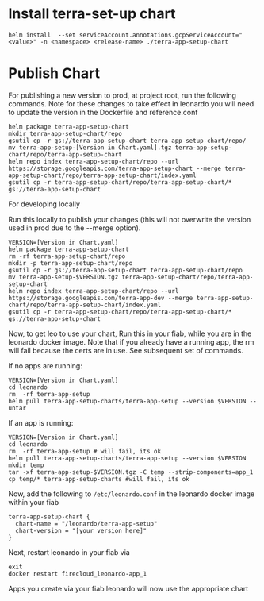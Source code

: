 # Install terra-set-up chart
```
helm install  --set serviceAccount.annotations.gcpServiceAccount="<value>" -n <namespace> <release-name> ./terra-app-setup-chart
```
# Publish Chart
For publishing a new version to prod, at project root, run the following commands.
Note for these changes to take effect in leonardo you will need to update the version in the Dockerfile and reference.conf 

```
helm package terra-app-setup-chart
mkdir terra-app-setup-chart/repo
gsutil cp -r gs://terra-app-setup-chart terra-app-setup-chart/repo/
mv terra-app-setup-[Version in Chart.yaml].tgz terra-app-setup-chart/repo/terra-app-setup-chart
helm repo index terra-app-setup-chart/repo --url https://storage.googleapis.com/terra-app-setup-chart --merge terra-app-setup-chart/repo/terra-app-setup-chart/index.yaml
gsutil cp -r terra-app-setup-chart/repo/terra-app-setup-chart/* gs://terra-app-setup-chart
```

For developing locally

Run this locally to publish your changes (this will not overwrite the version used in prod due to the --merge option).
```
VERSION=[Version in Chart.yaml]
helm package terra-app-setup-chart
rm -rf terra-app-setup-chart/repo
mkdir -p terra-app-setup-chart/repo
gsutil cp -r gs://terra-app-setup-chart terra-app-setup-chart/repo
mv terra-app-setup-$VERSION.tgz terra-app-setup-chart/repo/terra-app-setup-chart
helm repo index terra-app-setup-chart/repo --url https://storage.googleapis.com/terra-app-dev --merge terra-app-setup-chart/repo/terra-app-setup-chart/index.yaml
gsutil cp -r terra-app-setup-chart/repo/terra-app-setup-chart/* gs://terra-app-setup-chart
```

Now, to get leo to use your chart, Run this in your fiab, while you are in the leonardo docker image.
Note that if you already have a running app, the rm will fail because the certs are in use. See subsequent set of commands.

If no apps are running:
```
VERSION=[Version in Chart.yaml]
cd leonardo
rm  -rf terra-app-setup
helm pull terra-app-setup-charts/terra-app-setup --version $VERSION --untar
```
If an app is running:
```
VERSION=[Version in Chart.yaml]
cd leonardo
rm  -rf terra-app-setup # will fail, its ok
helm pull terra-app-setup-charts/terra-app-setup --version $VERSION 
mkdir temp
tar -xf terra-app-setup-$VERSION.tgz -C temp --strip-components=app_1
cp temp/* terra-app-setup-charts #will fail, its ok
```

Now, add the following to `/etc/leonardo.conf` in the leonardo docker image within your fiab
```
terra-app-setup-chart {
  chart-name = "/leonardo/terra-app-setup"
  chart-version = "[your version here]"
}
```

Next, restart leonardo in your fiab via
```
exit
docker restart firecloud_leonardo-app_1 
```

Apps you create via your fiab leonardo will now use the appropriate chart




